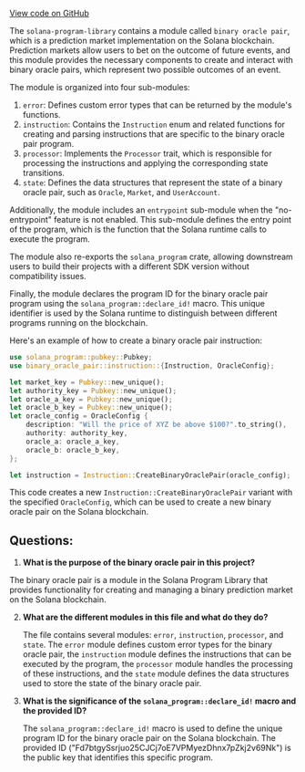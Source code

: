 [View code on GitHub](https://github.com/solana-labs/solana-program-library/binary-oracle-pair/program/src/lib.rs)

The `solana-program-library` contains a module called `binary oracle pair`, which is a prediction market implementation on the Solana blockchain. Prediction markets allow users to bet on the outcome of future events, and this module provides the necessary components to create and interact with binary oracle pairs, which represent two possible outcomes of an event.

The module is organized into four sub-modules:

1. `error`: Defines custom error types that can be returned by the module's functions.
2. `instruction`: Contains the `Instruction` enum and related functions for creating and parsing instructions that are specific to the binary oracle pair program.
3. `processor`: Implements the `Processor` trait, which is responsible for processing the instructions and applying the corresponding state transitions.
4. `state`: Defines the data structures that represent the state of a binary oracle pair, such as `Oracle`, `Market`, and `UserAccount`.

Additionally, the module includes an `entrypoint` sub-module when the "no-entrypoint" feature is not enabled. This sub-module defines the entry point of the program, which is the function that the Solana runtime calls to execute the program.

The module also re-exports the `solana_program` crate, allowing downstream users to build their projects with a different SDK version without compatibility issues.

Finally, the module declares the program ID for the binary oracle pair program using the `solana_program::declare_id!` macro. This unique identifier is used by the Solana runtime to distinguish between different programs running on the blockchain.

Here's an example of how to create a binary oracle pair instruction:

```rust
use solana_program::pubkey::Pubkey;
use binary_oracle_pair::instruction::{Instruction, OracleConfig};

let market_key = Pubkey::new_unique();
let authority_key = Pubkey::new_unique();
let oracle_a_key = Pubkey::new_unique();
let oracle_b_key = Pubkey::new_unique();
let oracle_config = OracleConfig {
    description: "Will the price of XYZ be above $100?".to_string(),
    authority: authority_key,
    oracle_a: oracle_a_key,
    oracle_b: oracle_b_key,
};

let instruction = Instruction::CreateBinaryOraclePair(oracle_config);
```

This code creates a new `Instruction::CreateBinaryOraclePair` variant with the specified `OracleConfig`, which can be used to create a new binary oracle pair on the Solana blockchain.
## Questions: 
 1. **What is the purpose of the binary oracle pair in this project?**

   The binary oracle pair is a module in the Solana Program Library that provides functionality for creating and managing a binary prediction market on the Solana blockchain.

2. **What are the different modules in this file and what do they do?**

   The file contains several modules: `error`, `instruction`, `processor`, and `state`. The `error` module defines custom error types for the binary oracle pair, the `instruction` module defines the instructions that can be executed by the program, the `processor` module handles the processing of these instructions, and the `state` module defines the data structures used to store the state of the binary oracle pair.

3. **What is the significance of the `solana_program::declare_id!` macro and the provided ID?**

   The `solana_program::declare_id!` macro is used to define the unique program ID for the binary oracle pair on the Solana blockchain. The provided ID ("Fd7btgySsrjuo25CJCj7oE7VPMyezDhnx7pZkj2v69Nk") is the public key that identifies this specific program.